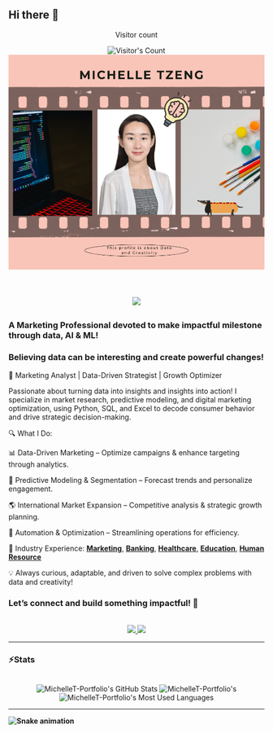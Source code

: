 ## Hi there 👋
<div align="center"> 
  <p>Visitor count</p>
  <img src="https://profile-counter.glitch.me/MichelleT.Portfolio/count.svg" alt="Visitor's Count" />
</div>
<img src="https://github.com/MichelleT-Portfolio/MichelleT-Portfolio/blob/main/Michelle%20Tzeng.png" alt="my creative profile pic">
<h1 align="center">
    <img src="https://readme-typing-svg.herokuapp.com/?font=Inter&size=48&center=true&vCenter=true&width=500&height=70&color=c486d0&duration=4000&lines=Hi+There!+👋;+I'm+Michelle+Tzeng!;" />
</h1>

### A Marketing Professional devoted to make impactful milestone through data, AI & ML! 
### Believing data can be interesting and create powerful changes! 

🚀 Marketing Analyst | Data-Driven Strategist | Growth Optimizer

Passionate about turning data into insights and insights into action! I specialize in market research, predictive modeling, and digital marketing optimization, using Python, SQL, and Excel to decode consumer behavior and drive strategic decision-making.

🔍 What I Do:

📊 Data-Driven Marketing – Optimize campaigns & enhance targeting through analytics.

🎯 Predictive Modeling & Segmentation – Forecast trends and personalize engagement.

🌎 International Market Expansion – Competitive analysis & strategic growth planning.

🔄 Automation & Optimization – Streamlining operations for efficiency.

📂 Industry Experience:
  **[Marketing](https://github.com/MichelleT-Portfolio/Marketing_Prediction)**,
   **[Banking](https://github.com/MichelleT-Portfolio/Banking-Insurance-Industry)**,
   **[Healthcare](https://github.com/MichelleT-Portfolio/Healthcare_Industry)**,
   **[Education](https://github.com/MichelleT-Portfolio/Education_Industry)**,
   **[Human Resource](https://github.com/MichelleT-Portfolio/Human-Resource_Industry)**

💡 Always curious, adaptable, and driven to solve complex problems with data and creativity!

### Let’s connect and build something impactful! 🚀


<br>

<div align="center">
  <a href="michelletzengcontact@gmail.com">
    <img src="https://img.shields.io/badge/Gmail-333333?style=for-the-badge&logo=gmail&logoColor=red" />
  </a>
  <a href="http://www.linkedin.com/in/michelle-tzeng-336a441a6" target="_blank">
    <img src="https://img.shields.io/badge/LinkedIn-0077B5?style=for-the-badge&logo=linkedin&logoColor=white" target="_blank" />
  </a>
</div>

<hr>

### ⚡️Stats

<br>

<div align=center>
  <img width=390 src="https://github-readme-stats.vercel.app/api?username=MichelleT-Portfolio&theme=transparent&count_private=true&show_icons=true&rank_icon=github&locale=en" alt="MichelleT-Portfolio's GitHub Stats" />
  <img width=390 src="https://github-readme-streak-stats.herokuapp.com/?user=MichelleT-Portfolio&theme=transparent&count_private=true&border_radius=10&locale=en" alt="MichelleT-Portfolio's" />
  <img width=325 src="https://github-readme-stats.vercel.app/api/top-langs?username=MichelleT-Portfolio&theme=transparent&layout=donut&hide=css&langs_count=8&border_radius=10&show_icons=true&locale=en" alt="MichelleT-Portfolio's Most Used Languages" />
</div>

<hr>

**![Snake animation](https://raw.githubusercontent.com/MichelleT-Portfolio/MichelleT-Portfolio/output/github-contribution-grid-snake-dark.svg)**



